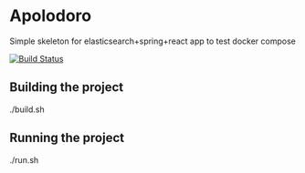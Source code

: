 # Apolodoro

Simple skeleton for elasticsearch+spring+react app to test docker compose

[![Build Status](https://travis-ci.org/miguelpoyatosmora/apolodoro.svg?branch=master)](https://travis-ci.org/miguelpoyatosmora/apolodoro)

## Building the project
./build.sh

## Running the project
./run.sh
